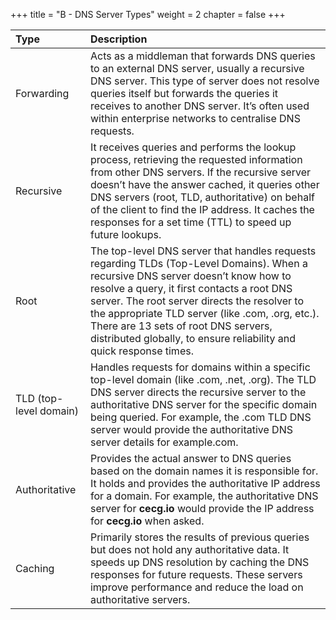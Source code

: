 +++
title = "B - DNS Server Types"
weight = 2
chapter = false
+++

| Type | Description |
| :---- | :---- |
| Forwarding | Acts as a middleman that forwards DNS queries to an external DNS server, usually a recursive DNS server. This type of server does not resolve queries itself but forwards the queries it receives to another DNS server. It’s often used within enterprise networks to centralise DNS requests. |
| Recursive | It receives queries and performs the lookup process, retrieving the requested information from other DNS servers. If the recursive server doesn’t have the answer cached, it queries other DNS servers (root, TLD, authoritative) on behalf of the client to find the IP address.   It caches the responses for a set time (TTL) to speed up future lookups.  |
| Root | The top-level DNS server that handles requests regarding TLDs (Top-Level Domains). When a recursive DNS server doesn’t know how to resolve a query, it first contacts a root DNS server. The root server directs the resolver to the appropriate TLD server (like .com, .org, etc.). There are 13 sets of root DNS servers, distributed globally, to ensure reliability and quick response times. |
| TLD (top-level domain) | Handles requests for domains within a specific top-level domain (like .com, .net, .org). The TLD DNS server directs the recursive server to the authoritative DNS server for the specific domain being queried. For example, the .com TLD DNS server would provide the authoritative DNS server details for example.com. |
| Authoritative | Provides the actual answer to DNS queries based on the domain names it is responsible for. It holds and provides the authoritative IP address for a domain. For example, the authoritative DNS server for **cecg.io** would provide the IP address for **cecg.io** when asked. |
| Caching | Primarily stores the results of previous queries but does not hold any authoritative data. It speeds up DNS resolution by caching the DNS responses for future requests. These servers improve performance and reduce the load on authoritative servers. |
